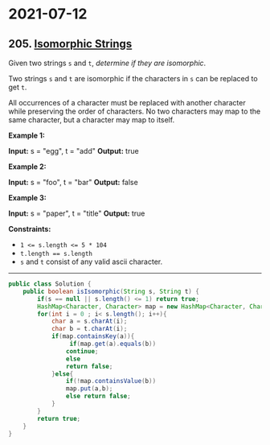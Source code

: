 # 2021-07-12

## 205. [Isomorphic Strings](https://leetcode.com/problems/isomorphic-strings/)

Given two strings `s` and `t`, _determine if they are isomorphic_.

Two strings `s` and `t` are isomorphic if the characters in `s` can be replaced to get `t`.

All occurrences of a character must be replaced with another character while preserving the order of characters. No two characters may map to the same character, but a character may map to itself.

**Example 1:**

**Input:** s = "egg", t = "add"
**Output:** true

**Example 2:**

**Input:** s = "foo", t = "bar"
**Output:** false

**Example 3:**

**Input:** s = "paper", t = "title"
**Output:** true

**Constraints:**

- `1 <= s.length <= 5 * 104`
- `t.length == s.length`
- `s` and `t` consist of any valid ascii character.

---

```java
public class Solution {
    public boolean isIsomorphic(String s, String t) {
        if(s == null || s.length() <= 1) return true;
        HashMap<Character, Character> map = new HashMap<Character, Character>();
        for(int i = 0 ; i< s.length(); i++){
            char a = s.charAt(i);
            char b = t.charAt(i);
            if(map.containsKey(a)){
                 if(map.get(a).equals(b))
                continue;
                else
                return false;
            }else{
                if(!map.containsValue(b))
                map.put(a,b);
                else return false;
            }
        }
        return true;
    }
}
```
